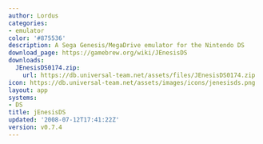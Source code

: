 ```yaml
---
author: Lordus
categories:
- emulator
color: '#875536'
description: A Sega Genesis/MegaDrive emulator for the Nintendo DS
download_page: https://gamebrew.org/wiki/JEnesisDS
downloads:
  JEnesisDS0174.zip:
    url: https://db.universal-team.net/assets/files/JEnesisDS0174.zip
icon: https://db.universal-team.net/assets/images/icons/jenesisds.png
layout: app
systems:
- DS
title: jEnesisDS
updated: '2008-07-12T17:41:22Z'
version: v0.7.4
---
```

